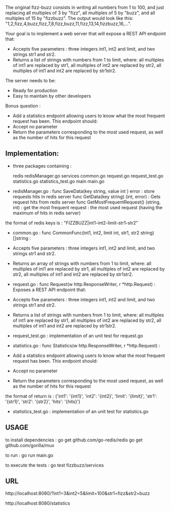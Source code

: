 The original fizz-buzz consists in writing all numbers from 1 to 100, and just replacing all multiples of 3 by "fizz", all multiples of 5 by "buzz", and all multiples of 15 by "fizzbuzz". The output would look like this: "1,2,fizz,4,buzz,fizz,7,8,fizz,buzz,11,fizz,13,14,fizzbuzz,16,...".

Your goal is to implement a web server that will expose a REST API endpoint that:
- Accepts five parameters : three integers int1, int2 and limit, and two strings str1 and str2.
- Returns a list of strings with numbers from 1 to limit, where: all multiples of int1 are replaced by str1, all multiples of int2 are replaced by str2, all multiples of int1 and int2 are replaced by str1str2.

The server needs to be:
- Ready for production
- Easy to maintain by other developers

Bonus question :
- Add a statistics endpoint allowing users to know what the most frequent request has been. This endpoint should:
- Accept no parameter
- Return the parameters corresponding to the most used request, as well as the number of hits for this request


Implementation:
-----------------
- three packages containing :

  redis 
    redisManager.go
  services 
    common.go
	request.go
	request_test.go
	statistics.go
	statistics_test.go
  main
    main.go

- redisManager.go :
func SaveData(key string, value int ) error : store requests hits in redis server
func GetData(key string) (int, error) : Gets request hits from redis server
func GetMostFrequentRequest() (string, int) : get the most frequent request : the most used request (having the maximum of hits in redis server)

the format of redis keys is : "FIZZBUZZ|int1-int2-limit-str1-str2"

- common.go :
func CommonFunc(int1, int2, limit int, str1, str2 string) []string :
- Accepts five parameters : three integers int1, int2 and limit, and two strings str1 and str2.
- Returns an array of strings with numbers from 1 to limit, where: all multiples of int1 are replaced by str1,
all multiples of int2 are replaced by str2, all multiples of int1 and int2 are replaced by str1str2.

- request.go : 
func Request(w http.ResponseWriter, r *http.Request) :
Exposes a REST API endpoint that:
- Accepts five parameters : three integers int1, int2 and limit, and two strings str1 and str2.
- Returns a list of strings with numbers from 1 to limit, where: all multiples of int1 are replaced by str1,
all multiples of int2 are replaced by str2, all multiples of int1 and int2 are replaced by str1str2.

- request_test.go :
implementation of an unit test for request.go



- statistics.go : 
func Statistics(w http.ResponseWriter, r *http.Request) :
- Add a statistics endpoint allowing users to know what the most frequent request has been. This endpoint should:
- Accept no parameter
- Return the parameters corresponding to the most used request, as well as the number of hits for this request

the format of return is : {'int1': '{int1}', 'int2': '{int2}', 'limit': '{limit}', 'str1': '{str1}', 'str2': '{str2}', 'hits': '{hits}'}

- statistics_test.go :
implementation of an unit test for statistics.go  


USAGE
---------------------------

to install dependencies :
go get github.com/go-redis/redis
go get github.com/gorilla/mux

to run : 
go run main.go

to execute the tests :
go test fizzbuzz/services

  
URL
---------------------------
http://localhost:8080/?int1=3&int2=5&limit=100&str1=fizz&str2=buzz

http://localhost:8080/statistics
	